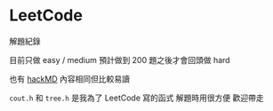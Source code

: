 # LeetCode
解題紀錄

目前只做 easy / medium
預計做到 200 題之後才會回頭做 hard

也有 [hackMD](https://hackmd.io/@wendyusinggithub)
內容相同但比較易讀

``cout.h`` 和 ``tree.h`` 是我為了 LeetCode 寫的函式
解題時用很方便 歡迎帶走
